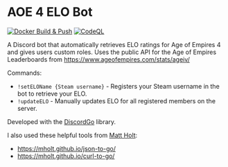 # AOE 4 ELO Bot
[![Docker Build & Push](https://github.com/alexisgeoffrey/aoe4elobot/actions/workflows/build-push.yml/badge.svg)](https://github.com/alexisgeoffrey/aoe4elobot/actions/workflows/build-push.yml)
[![CodeQL](https://github.com/alexisgeoffrey/aoe4elobot/actions/workflows/codeql-analysis.yml/badge.svg)](https://github.com/alexisgeoffrey/aoe4elobot/actions/workflows/codeql-analysis.yml)

A Discord bot that automatically retrieves ELO ratings for Age of Empires 4 and gives users custom roles.
Uses the public API for the Age of Empires Leaderboards from https://www.ageofempires.com/stats/ageiv/

Commands:
- `!setELOName {Steam username}` - Registers your Steam username in the bot to retrieve your ELO.
- `!updateELO` - Manually updates ELO for all registered members on the server.

Developed with the [DiscordGo](https://github.com/bwmarrin/discordgo) library.

I also used these helpful tools from [Matt Holt](https://github.com/mholt):
- https://mholt.github.io/json-to-go/
- https://mholt.github.io/curl-to-go/
